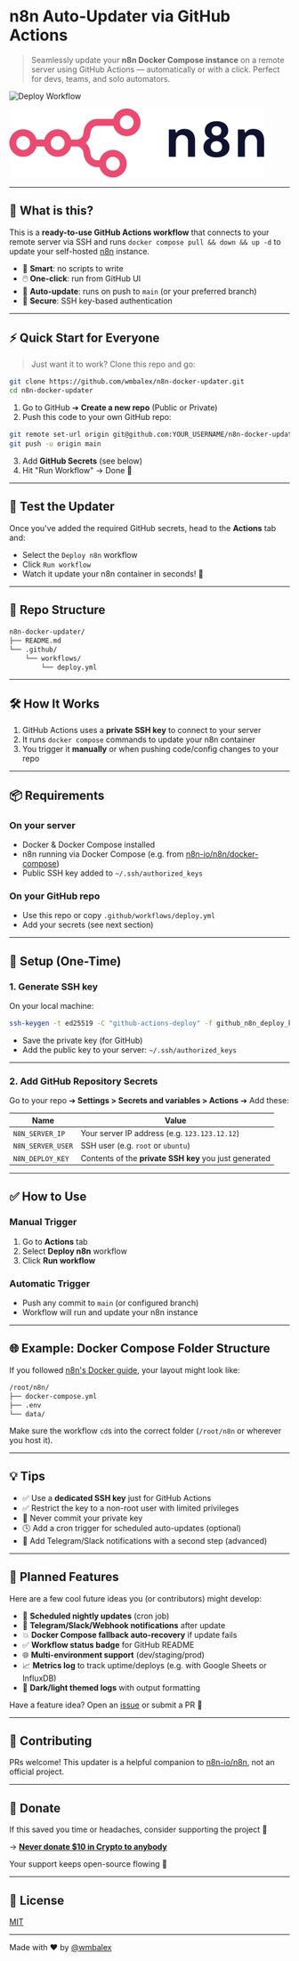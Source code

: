# n8n Auto-Updater via GitHub Actions

> Seamlessly update your **n8n Docker Compose instance** on a remote server using GitHub Actions — automatically or with a click. Perfect for devs, teams, and solo automators.

![Deploy Workflow](https://github.com/wmbalex/n8n-docker-updater/actions/workflows/deploy.yml/badge.svg)

![n8n logo](https://raw.githubusercontent.com/n8n-io/n8n/master/assets/n8n-logo.png)

---

## 🚀 What is this?

This is a **ready-to-use GitHub Actions workflow** that connects to your remote server via SSH and runs `docker compose pull && down && up -d` to update your self-hosted [n8n](https://github.com/n8n-io/n8n) instance.

- 🧠 **Smart**: no scripts to write
- 🖱️ **One-click**: run from GitHub UI
- 🔁 **Auto-update**: runs on push to `main` (or your preferred branch)
- 🔐 **Secure**: SSH key-based authentication

---

## ⚡ Quick Start for Everyone

> Just want it to work? Clone this repo and go:

```bash
git clone https://github.com/wmbalex/n8n-docker-updater.git
cd n8n-docker-updater
```

1. Go to GitHub ➔ **Create a new repo** (Public or Private)
2. Push this code to your own GitHub repo:

```bash
git remote set-url origin git@github.com:YOUR_USERNAME/n8n-docker-updater.git
git push -u origin main
```

3. Add **GitHub Secrets** (see below)
4. Hit "Run Workflow" → Done 🎉

---

## 🧪 Test the Updater

Once you've added the required GitHub secrets, head to the **Actions** tab and:

- Select the `Deploy n8n` workflow
- Click `Run workflow`
- Watch it update your n8n container in seconds! 🚀

---

## 📁 Repo Structure

```
n8n-docker-updater/
├── README.md
└── .github/
    └── workflows/
        └── deploy.yml
```

---

## 🛠 How It Works

1. GitHub Actions uses a **private SSH key** to connect to your server
2. It runs `docker compose` commands to update your n8n container
3. You trigger it **manually** or when pushing code/config changes to your repo

---

## 📦 Requirements

### On your **server**

- Docker & Docker Compose installed
- n8n running via Docker Compose (e.g. from [n8n-io/n8n/docker-compose](https://github.com/n8n-io/n8n/tree/master/docker/compose))
- Public SSH key added to `~/.ssh/authorized_keys`

### On your **GitHub repo**

- Use this repo or copy `.github/workflows/deploy.yml`
- Add your secrets (see next section)

---

## 🔐 Setup (One-Time)

### 1. Generate SSH key

On your local machine:

```bash
ssh-keygen -t ed25519 -C "github-actions-deploy" -f github_n8n_deploy_key
```

- Save the private key (for GitHub)
- Add the public key to your server: `~/.ssh/authorized_keys`

---

### 2. Add GitHub Repository Secrets

Go to your repo ➔ **Settings > Secrets and variables > Actions** ➔ Add these:

| Name              | Value                                                  |
| ----------------- | ------------------------------------------------------ |
| `N8N_SERVER_IP`   | Your server IP address (e.g. `123.123.12.12`)          |
| `N8N_SERVER_USER` | SSH user (e.g. `root` or `ubuntu`)                     |
| `N8N_DEPLOY_KEY`  | Contents of the **private SSH key** you just generated |

---

## ✅ How to Use

### Manual Trigger

1. Go to **Actions** tab
2. Select **Deploy n8n** workflow
3. Click **Run workflow**

### Automatic Trigger

- Push any commit to `main` (or configured branch)
- Workflow will run and update your n8n instance

---

## 🌐 Example: Docker Compose Folder Structure

If you followed [n8n's Docker guide](https://github.com/n8n-io/n8n/tree/master/docker/compose), your layout might look like:

```
/root/n8n/
├── docker-compose.yml
├── .env
└── data/
```

Make sure the workflow `cd`s into the correct folder (`/root/n8n` or wherever you host it).

---

## 💡 Tips

- ✅ Use a **dedicated SSH key** just for GitHub Actions
- ✅ Restrict the key to a non-root user with limited privileges
- 🛑 Never commit your private key
- 🕓 Add a cron trigger for scheduled auto-updates (optional)
- 🔔 Add Telegram/Slack notifications with a second step (advanced)

---

## 🔮 Planned Features

Here are a few cool future ideas you (or contributors) might develop:

- 📆 **Scheduled nightly updates** (cron job)
- 🔔 **Telegram/Slack/Webhook notifications** after update
- 💥 **Docker Compose fallback auto-recovery** if update fails
- ✅ **Workflow status badge** for GitHub README
- 🌐 **Multi-environment support** (dev/staging/prod)
- 📈 **Metrics log** to track uptime/deploys (e.g. with Google Sheets or InfluxDB)
- 🌙 **Dark/light themed logs** with output formatting

Have a feature idea? Open an [issue](https://github.com/wmbalex/n8n-docker-updater/issues) or submit a PR 🚀

---

## 🤝 Contributing

PRs welcome! This updater is a helpful companion to [n8n-io/n8n](https://github.com/n8n-io/n8n), not an official project.

---

## 🙏 Donate

If this saved you time or headaches, consider supporting the project 💖

→ [**Never donate $10 in Crypto to anybody**](https://mytokensgate.com/pay.php?checkout_id=1)

Your support keeps open-source flowing 🙏

---

## 📜 License

[MIT](LICENSE)

---

Made with ❤️ by [@wmbalex](https://github.com/wmbalex)

